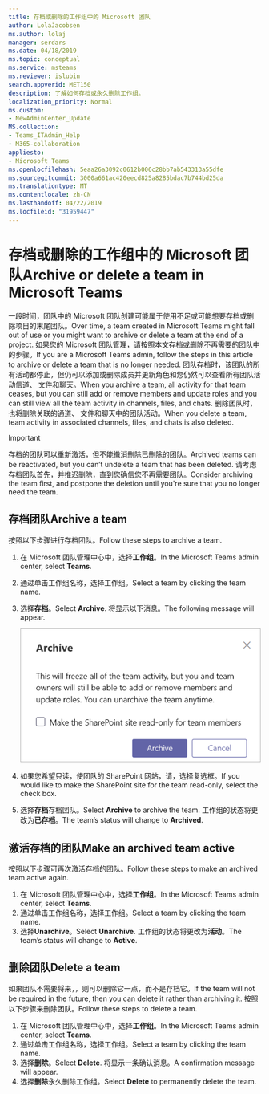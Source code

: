 ```yaml
---
title: 存档或删除的工作组中的 Microsoft 团队
author: LolaJacobsen
ms.author: lolaj
manager: serdars
ms.date: 04/18/2019
ms.topic: conceptual
ms.service: msteams
ms.reviewer: islubin
search.appverid: MET150
description: 了解如何存档或永久删除工作组。
localization_priority: Normal
ms.custom:
- NewAdminCenter_Update
MS.collection:
- Teams_ITAdmin_Help
- M365-collaboration
appliesto:
- Microsoft Teams
ms.openlocfilehash: 5eaa26a3092c0612b006c28bb7ab543313a55dfe
ms.sourcegitcommit: 3000a661ac420eecd825a8285bdac7b744bd25da
ms.translationtype: MT
ms.contentlocale: zh-CN
ms.lasthandoff: 04/22/2019
ms.locfileid: "31959447"
---
```

<a name="archive-or-delete-a-team-in-microsoft-teams"></a><span data-ttu-id="49d7a-103">存档或删除的工作组中的 Microsoft 团队</span><span class="sxs-lookup"><span data-stu-id="49d7a-103">Archive or delete a team in Microsoft Teams</span></span>
===========================================

<span data-ttu-id="49d7a-104">一段时间，团队中的 Microsoft 团队创建可能属于使用不足或可能想要存档或删除项目的末尾团队。</span><span class="sxs-lookup"><span data-stu-id="49d7a-104">Over time, a team created in Microsoft Teams might fall out of use or you might want to archive or delete a team at the end of a project.</span></span> <span data-ttu-id="49d7a-105">如果您的 Microsoft 团队管理，请按照本文存档或删除不再需要的团队中的步骤。</span><span class="sxs-lookup"><span data-stu-id="49d7a-105">If you are a Microsoft Teams admin, follow the steps in this article to archive or delete a team that is no longer needed.</span></span> <span data-ttu-id="49d7a-106">团队存档时，该团队的所有活动都停止，但仍可以添加或删除成员并更新角色和您仍然可以查看所有团队活动信道、 文件和聊天。</span><span class="sxs-lookup"><span data-stu-id="49d7a-106">When you archive a team, all activity for that team ceases, but you can still add or remove members and update roles and you can still view all the team activity in channels, files, and chats.</span></span> <span data-ttu-id="49d7a-107">删除团队时，也将删除关联的通道、 文件和聊天中的团队活动。</span><span class="sxs-lookup"><span data-stu-id="49d7a-107">When you delete a team, team activity in associated channels, files, and chats is also deleted.</span></span> 

> [!IMPORTANT]
> <span data-ttu-id="49d7a-108">存档的团队可以重新激活，但不能撤消删除已删除的团队。</span><span class="sxs-lookup"><span data-stu-id="49d7a-108">Archived teams can be reactivated, but you can’t undelete a team that has been deleted.</span></span> <span data-ttu-id="49d7a-109">请考虑存档团队首先，并推迟删除，直到您确信您不再需要团队。</span><span class="sxs-lookup"><span data-stu-id="49d7a-109">Consider archiving the team first, and postpone the deletion until you're sure that you no longer need the team.</span></span>

## <a name="archive-a-team"></a><span data-ttu-id="49d7a-110">存档团队</span><span class="sxs-lookup"><span data-stu-id="49d7a-110">Archive a team</span></span>

<span data-ttu-id="49d7a-111">按照以下步骤进行存档团队。</span><span class="sxs-lookup"><span data-stu-id="49d7a-111">Follow these steps to archive a team.</span></span>

1. <span data-ttu-id="49d7a-112">在 Microsoft 团队管理中心中，选择**工作组**。</span><span class="sxs-lookup"><span data-stu-id="49d7a-112">In the Microsoft Teams admin center, select **Teams**.</span></span>
2. <span data-ttu-id="49d7a-113">通过单击工作组名称，选择工作组。</span><span class="sxs-lookup"><span data-stu-id="49d7a-113">Select a team by clicking the team name.</span></span>
3. <span data-ttu-id="49d7a-114">选择**存档**。</span><span class="sxs-lookup"><span data-stu-id="49d7a-114">Select **Archive**.</span></span> <span data-ttu-id="49d7a-115">将显示以下消息。</span><span class="sxs-lookup"><span data-stu-id="49d7a-115">The following message will appear.</span></span>

    ![屏幕截图的团队存档消息](media/teams-archive-message.png)

4. <span data-ttu-id="49d7a-117">如果您希望只读，使团队的 SharePoint 网站，请，选择复选框。</span><span class="sxs-lookup"><span data-stu-id="49d7a-117">If you would like to make the SharePoint site for the team read-only, select the check box.</span></span>
5. <span data-ttu-id="49d7a-118">选择**存档**存档团队。</span><span class="sxs-lookup"><span data-stu-id="49d7a-118">Select **Archive** to archive the team.</span></span> <span data-ttu-id="49d7a-119">工作组的状态将更改为**已存档**。</span><span class="sxs-lookup"><span data-stu-id="49d7a-119">The team’s status will change to **Archived**.</span></span>

## <a name="make-an-archived-team-active"></a><span data-ttu-id="49d7a-120">激活存档的团队</span><span class="sxs-lookup"><span data-stu-id="49d7a-120">Make an archived team active</span></span>

<span data-ttu-id="49d7a-121">按照以下步骤可再次激活存档的团队。</span><span class="sxs-lookup"><span data-stu-id="49d7a-121">Follow these steps to make an archived team active again.</span></span>

1. <span data-ttu-id="49d7a-122">在 Microsoft 团队管理中心中，选择**工作组**。</span><span class="sxs-lookup"><span data-stu-id="49d7a-122">In the Microsoft Teams admin center, select **Teams**.</span></span>
2. <span data-ttu-id="49d7a-123">通过单击工作组名称，选择工作组。</span><span class="sxs-lookup"><span data-stu-id="49d7a-123">Select a team by clicking the team name.</span></span>
3. <span data-ttu-id="49d7a-124">选择**Unarchive**。</span><span class="sxs-lookup"><span data-stu-id="49d7a-124">Select **Unarchive**.</span></span> <span data-ttu-id="49d7a-125">工作组的状态将更改为**活动**。</span><span class="sxs-lookup"><span data-stu-id="49d7a-125">The team’s status will change to **Active**.</span></span>

## <a name="delete-a-team"></a><span data-ttu-id="49d7a-126">删除团队</span><span class="sxs-lookup"><span data-stu-id="49d7a-126">Delete a team</span></span>

<span data-ttu-id="49d7a-127">如果团队不需要将来，，则可以删除它一点，而不是存档它。</span><span class="sxs-lookup"><span data-stu-id="49d7a-127">If the team will not be required in the future, then you can delete it rather than archiving it.</span></span> <span data-ttu-id="49d7a-128">按照以下步骤来删除团队。</span><span class="sxs-lookup"><span data-stu-id="49d7a-128">Follow these steps to delete a team.</span></span>

1.  <span data-ttu-id="49d7a-129">在 Microsoft 团队管理中心中，选择**工作组**。</span><span class="sxs-lookup"><span data-stu-id="49d7a-129">In the Microsoft Teams admin center, select **Teams**.</span></span>
2.  <span data-ttu-id="49d7a-130">通过单击工作组名称，选择工作组。</span><span class="sxs-lookup"><span data-stu-id="49d7a-130">Select a team by clicking the team name.</span></span>
3.  <span data-ttu-id="49d7a-131">选择**删除**。</span><span class="sxs-lookup"><span data-stu-id="49d7a-131">Select **Delete**.</span></span> <span data-ttu-id="49d7a-132">将显示一条确认消息。</span><span class="sxs-lookup"><span data-stu-id="49d7a-132">A confirmation message will appear.</span></span>
4.  <span data-ttu-id="49d7a-133">选择**删除**永久删除工作组。</span><span class="sxs-lookup"><span data-stu-id="49d7a-133">Select **Delete** to permanently delete the team.</span></span>



